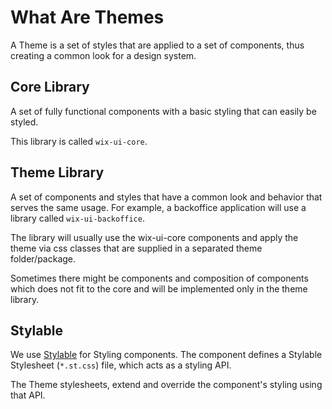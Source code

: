 # What Are Themes
A Theme is a set of styles that are applied to a set of components, thus creating a common look for a design system.

## Core Library
A set of fully functional components with a basic styling that can easily be styled.

This library is called `wix-ui-core`.

## Theme Library
A set of components and styles that have a common look and behavior that serves the same usage.
For example, a backoffice application will use a library called `wix-ui-backoffice`.

The library will usually use the wix-ui-core components and apply the theme via css classes that are supplied in a separated theme folder/package.

Sometimes there might be components and composition of components which does not fit to the core and will be implemented only in the theme library.

## Stylable 
We use [Stylable](https://stylable.io) for Styling components.
The component defines a Stylable Stylesheet (`*.st.css`) file, which acts as a styling API.

The Theme stylesheets, extend and override the component's styling using that API.
